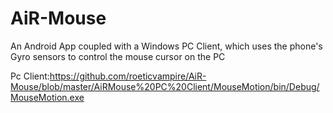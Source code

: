 # AiR-Mouse
 An Android App coupled with a Windows PC Client, which uses the phone's Gyro sensors to control the mouse cursor on the PC

Pc Client:https://github.com/roeticvampire/AiR-Mouse/blob/master/AiRMouse%20PC%20Client/MouseMotion/bin/Debug/MouseMotion.exe
